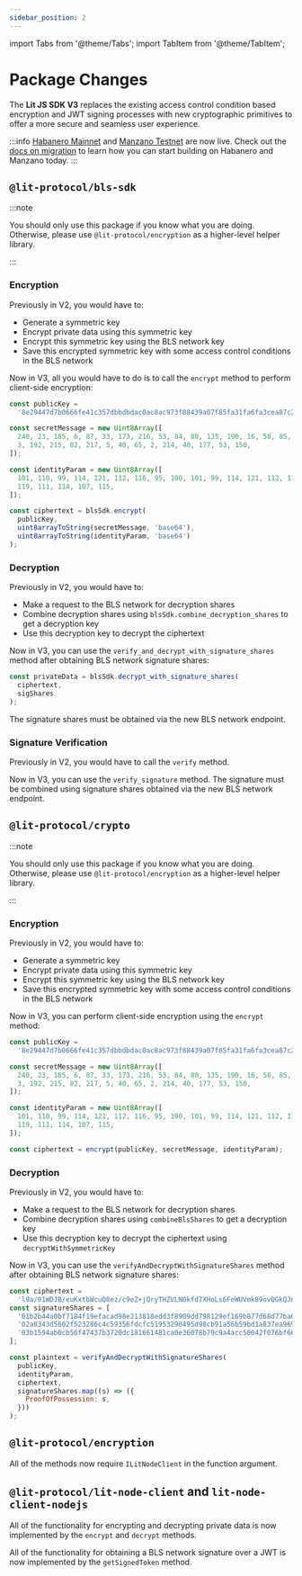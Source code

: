 ```yaml
---
sidebar_position: 2
---
```


import Tabs from '@theme/Tabs';
import TabItem from '@theme/TabItem';

# Package Changes

The **Lit JS SDK V3** replaces the existing access control condition based encryption and JWT signing processes with new cryptographic primitives to offer a more secure and seamless user experience.

:::info
[Habanero Mainnet](../network/networks/mainnet) and [Manzano Testnet](../network/networks/testnet) are now live. Check out the [docs on migration](../network/migration-guide) to learn how you can start building on Habanero and Manzano today. 
:::

## `@lit-protocol/bls-sdk`

:::note

You should only use this package if you know what you are doing. Otherwise, please use `@lit-protocol/encryption` as a higher-level helper library.

:::

### Encryption

Previously in V2, you would have to:

- Generate a symmetric key
- Encrypt private data using this symmetric key
- Encrypt this symmetric key using the BLS network key
- Save this encrypted symmetric key with some access control conditions in the BLS network

Now in V3, all you would have to do is to call the `encrypt` method to perform client-side encryption:

```javascript
const publicKey =
  '8e29447d7b0666fe41c357dbbdbdac0ac8ac973f88439a07f85fa31fa6fa3cea87c2eaa8b367e1c97764800fb5636892';

const secretMessage = new Uint8Array([
  240, 23, 185, 6, 87, 33, 173, 216, 53, 84, 80, 135, 190, 16, 58, 85, 97, 75,
  3, 192, 215, 82, 217, 5, 40, 65, 2, 214, 40, 177, 53, 150,
]);

const identityParam = new Uint8Array([
  101, 110, 99, 114, 121, 112, 116, 95, 100, 101, 99, 114, 121, 112, 116, 95,
  119, 111, 114, 107, 115,
]);

const ciphertext = blsSdk.encrypt(
  publicKey,
  uint8arrayToString(secretMessage, 'base64'),
  uint8arrayToString(identityParam, 'base64')
);
```

### Decryption

Previously in V2, you would have to:

- Make a request to the BLS network for decryption shares
- Combine decryption shares using `blsSdk.combine_decryption_shares` to get a decryption key
- Use this decryption key to decrypt the ciphertext

Now in V3, you can use the `verify_and_decrypt_with_signature_shares` method after obtaining BLS network signature shares:

```javascript
const privateData = blsSdk.decrypt_with_signature_shares(
  ciphertext,
  sigShares
);
```

The signature shares must be obtained via the new BLS network endpoint.

### Signature Verification

Previously in V2, you would have to call the `verify` method.

Now in V3, you can use the `verify_signature` method. The signature must be combined using signature shares obtained via the new BLS network endpoint.

## `@lit-protocol/crypto`

:::note

You should only use this package if you know what you are doing. Otherwise, please use `@lit-protocol/encryption` as a higher-level helper library.

:::

### Encryption

Previously in V2, you would have to:

- Generate a symmetric key
- Encrypt private data using this symmetric key
- Encrypt this symmetric key using the BLS network key
- Save this encrypted symmetric key with some access control conditions in the BLS network

Now in V3, you can perform client-side encryption using the `encrypt` method:

```javascript
const publicKey =
  '8e29447d7b0666fe41c357dbbdbdac0ac8ac973f88439a07f85fa31fa6fa3cea87c2eaa8b367e1c97764800fb5636892';

const secretMessage = new Uint8Array([
  240, 23, 185, 6, 87, 33, 173, 216, 53, 84, 80, 135, 190, 16, 58, 85, 97, 75,
  3, 192, 215, 82, 217, 5, 40, 65, 2, 214, 40, 177, 53, 150,
]);

const identityParam = new Uint8Array([
  101, 110, 99, 114, 121, 112, 116, 95, 100, 101, 99, 114, 121, 112, 116, 95,
  119, 111, 114, 107, 115,
]);

const ciphertext = encrypt(publicKey, secretMessage, identityParam);
```

### Decryption

Previously in V2, you would have to:

- Make a request to the BLS network for decryption shares
- Combine decryption shares using `combineBlsShares` to get a decryption key
- Use this decryption key to decrypt the ciphertext using `decryptWithSymmetricKey`

Now in V3, you can use the `verifyAndDecryptWithSignatureShares` method after obtaining BLS network signature shares:

```javascript
const ciphertext =
  'l9a/01WDJB/euKxtbWcuQ8ez/c9eZ+jQryTHZVLN0kfd7XHoLs6FeWUVmk89ovQGkQJnnFDKjq6kgJxvIIrxXd9DaGuRBozLdA1G9Nk413YhTEqsENuHU0nSa4i6F912KltE15sbWKpDfPnZF6CA2UKBAw==';
const signatureShares = [
  '01b2b44a0bf7184f19efacad98e213818edd3f8909dd798129ef169b877d68d77ba630005609f48b80203717d82092a45b06a9de0e61a97b2672b38b31f9ae43e64383d0375a51c75db8972613cc6b099b95c189fd8549ed973ee94b08749f4cac',
  '02a8343d5602f523286c4c59356fdcfc51953290495d98cb91a56b59bd1a837ea969cc521382164e85787128ce7f944de303d8e0b5fc4becede0c894bec1adc490fdc133939cca70fb3f504b9bf7b156527b681d9f0619828cd8050c819e46fdb1',
  '03b1594ab0cb56f47437b3720dc181661481ca0e36078b79c9a4acc50042f076bf66b68fbd12a1d55021a668555f0eed0a08dfe74455f557b30f1a9c32435a81479ca8843f5b74b176a8d10c5845a84213441eaaaf2ba57e32581584393541c5aa',
];

const plaintext = verifyAndDecryptWithSignatureShares(
  publicKey,
  identityParam,
  ciphertext,
  signatureShares.map((s) => ({
    ProofOfPossession: s,
  }))
);
```

## `@lit-protocol/encryption`

All of the methods now require `ILitNodeClient` in the function argument.

## `@lit-protocol/lit-node-client` and `lit-node-client-nodejs`

All of the functionality for encrypting and decrypting private data is now implemented by the `encrypt` and `decrypt` methods.

All of the functionality for obtaining a BLS network signature over a JWT is now implemented by the `getSignedToken` method.
